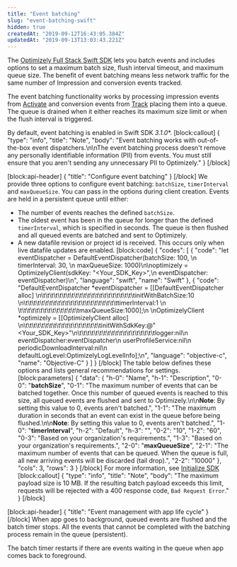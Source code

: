 ```yaml
---
title: "Event batching"
slug: "event-batching-swift"
hidden: true
createdAt: "2019-09-12T16:43:05.384Z"
updatedAt: "2019-09-13T13:03:43.221Z"
---
```

The [Optimizely Full Stack Swift SDK](https://github.com/optimizely/swift-sdk) lets you batch events and includes options to set a maximum batch size, flush interval timeout, and maximum queue size. The benefit of event batching means less network traffic for the same number of Impression and conversion events tracked. 

The event batching functionality works by processing impression events from [Activate](doc:activate-swift) and conversion events from [Track](doc:track-swift) placing them into a queue. The queue is drained when it either reaches its maximum size limit or when the flush interval is triggered.

By default, event batching is enabled in Swift SDK *3.1.0**.
[block:callout]
{
  "type": "info",
  "title": "Note",
  "body": "Event batching works with out-of-the-box event dispatchers.\n\nThe event batching process doesn't remove any personally identifiable information (PII) from events. You must still ensure that you aren't sending any unnecessary PII to Optimizely."
}
[/block]

[block:api-header]
{
  "title": "Configure event batching"
}
[/block]
We provide three options to configure event batching: `batchSize`, `timerInterval` and `maxQueueSize`. You can pass in the options during client creation. Events are held in a persistent queue until either:
* The number of events reaches the defined `batchSize`.
* The oldest event has been in the queue for longer than the defined `timerInterval`, which is specified in seconds. The queue is then flushed and all queued events are batched and sent to Optimizely.
* A new datafile revision or project id is received. This occurs only when live datafile updates are enabled.
[block:code]
{
  "codes": [
    {
      "code": "let eventDispatcher = DefaultEventDispatcher(batchSize: 100, \n                                             timerInterval: 30, \n                                             maxQueueSize: 1000)\n\noptimizely = OptimizelyClient(sdkKey: \"<Your_SDK_Key>\",\n                              eventDispatcher: eventDispatcher)\n",
      "language": "swift",
      "name": "Swift"
    },
    {
      "code": "DefaultEventDispatcher *eventDispatcher = [[DefaultEventDispatcher alloc] \n\t\t\t\t\t\t\t\t\t\t\t\t\t\t\t\t\t\t\t\t\t\t\tinitWithBatchSize:10 \n\t\t\t\t\t\t\t\t\t\t\t\t\t\t\t\t\t\t\t\t\t\t\ttimerInterval:1 \n                \t\t\t\t\t\t\t\t\t\t\t\t\t\t\tmaxQueueSize:1000];\n    \nOptimizelyClient *optimizely = [[OptimizelyClient alloc] \n\t\t\t\t\t\t\t\t\t\t\t\t\t\t\t\t\t\t\tinitWithSdkKey:@\"<Your_SDK_Key>\"\n\t\t\t\t\t\t\t\t\t\t\t\t\t\t\t\t\t\t\tlogger:nil\n                                      eventDispatcher:eventDispatcher\n                                      userProfileService:nil\n                                      periodicDownloadInterval:nil\n                                      defaultLogLevel:OptimizelyLogLevelInfo];\n",
      "language": "objective-c",
      "name": "Objective-C"
    }
  ]
}
[/block]
The table below defines these options and lists general recommendations for settings. 
[block:parameters]
{
  "data": {
    "h-0": "Name",
    "h-1": "Description",
    "0-0": "**batchSize**",
    "0-1": "The maximum number of events that can be batched together. Once this number of queued events is reached to this size, all queued events are flushed and sent to Optimizely.\n\n**Note**: By setting this value to 0, events aren't batched.",
    "1-1": "The maximum duration in seconds that an event can exist in the queue before being flushed.\n\n**Note**: By setting this value to 0, events aren't batched.",
    "1-0": "**timerInterval**",
    "h-2": "Default",
    "h-3": "",
    "0-2": "10",
    "1-2": "60",
    "0-3": "Based on your organization's requirements.",
    "1-3": "Based on your organization's requirements.",
    "2-0": "**maxQueueSize**",
    "2-1": "The maximum number of events that can be queued. When the queue is full, all new arriving events will be discarded (tail drop).",
    "2-2": "10000"
  },
  "cols": 3,
  "rows": 3
}
[/block]
For more information, see [Initialize SDK](doc:initialize-sdk-swift)
[block:callout]
{
  "type": "info",
  "title": "Note",
  "body": "The maximum payload size is 10 MB. If the resulting batch payload exceeds this limit, requests will be rejected with a 400 response code, `Bad Request Error`."
}
[/block]

[block:api-header]
{
  "title": "Event management with app life cycle"
}
[/block]
When app goes to background, queued events are flushed and the batch timer stops. All the events that cannot be completed with the batching process remain in the queue (persistent).

The batch timer restarts if there are events waiting in the queue when app comes back to foreground.